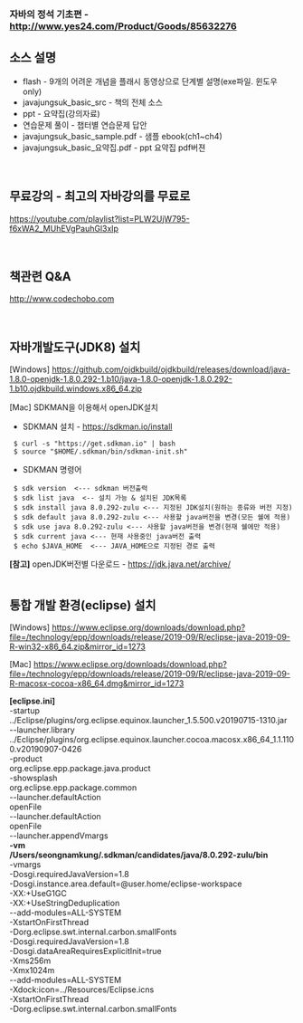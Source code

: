 ### 자바의 정석 기초편 - http://www.yes24.com/Product/Goods/85632276
## 소스 설명  
- flash - 9개의 어려운 개념을 플래시 동영상으로 단계별 설명(exe파일. 윈도우 only)  
- javajungsuk_basic_src - 책의 전체 소스  
- ppt - 요약집(강의자료)
- 연습문제 풀이 - 챕터별 연습문제 답안  
- javajungsuk_basic_sample.pdf - 샘플 ebook(ch1~ch4)
- javajungsuk_basic_요약집.pdf - ppt 요약집 pdf버젼

<BR>
  
## 무료강의 - 최고의 자바강의를 무료로
https://youtube.com/playlist?list=PLW2UjW795-f6xWA2_MUhEVgPauhGl3xIp  

  <BR>  
    
## 책관련 Q&A
http://www.codechobo.com

    

<BR>
      
## 자바개발도구(JDK8) 설치  
[Windows] https://github.com/ojdkbuild/ojdkbuild/releases/download/java-1.8.0-openjdk-1.8.0.292-1.b10/java-1.8.0-openjdk-1.8.0.292-1.b10.ojdkbuild.windows.x86_64.zip

  
[Mac] SDKMAN을 이용해서 openJDK설치

   - SDKMAN 설치 - https://sdkman.io/install  

   ```
    $ curl -s "https://get.sdkman.io" | bash
    $ source "$HOME/.sdkman/bin/sdkman-init.sh"    
   ```

   - SDKMAN 명령어  
   ```
    $ sdk version  <--- sdkman 버전출력  
    $ sdk list java  <-- 설치 가능 & 설치된 JDK목록  
    $ sdk install java 8.0.292-zulu <--- 지정된 JDK설치(원하는 종류와 버전 지정)  
    $ sdk default java 8.0.292-zulu <--- 사용할 java버전을 변경(모든 쉘에 적용)
    $ sdk use java 8.0.292-zulu <--- 사용할 java버전을 변경(현재 쉘에만 적용)  
    $ sdk current java <--- 현재 사용중인 java버전 출력  
    $ echo $JAVA_HOME  <--- JAVA_HOME으로 지정된 경로 출력
   ```
   **[참고]** openJDK버전별 다운로드 - https://jdk.java.net/archive/
<br>
<br>
      
 ## 통합 개발 환경(eclipse) 설치  
  [Windows]
https://www.eclipse.org/downloads/download.php?file=/technology/epp/downloads/release/2019-09/R/eclipse-java-2019-09-R-win32-x86_64.zip&mirror_id=1273  
  
  [Mac]
https://www.eclipse.org/downloads/download.php?file=/technology/epp/downloads/release/2019-09/R/eclipse-java-2019-09-R-macosx-cocoa-x86_64.dmg&mirror_id=1273  
    
  **[eclipse.ini]**   
  -startup  
../Eclipse/plugins/org.eclipse.equinox.launcher_1.5.500.v20190715-1310.jar  
--launcher.library  
../Eclipse/plugins/org.eclipse.equinox.launcher.cocoa.macosx.x86_64_1.1.1100.v20190907-0426  
-product  
org.eclipse.epp.package.java.product  
-showsplash  
org.eclipse.epp.package.common  
--launcher.defaultAction  
openFile  
--launcher.defaultAction  
openFile  
--launcher.appendVmargs  
**-vm**  
**/Users/seongnamkung/.sdkman/candidates/java/8.0.292-zulu/bin**  
-vmargs  
-Dosgi.requiredJavaVersion=1.8  
-Dosgi.instance.area.default=@user.home/eclipse-workspace  
-XX:+UseG1GC  
-XX:+UseStringDeduplication  
--add-modules=ALL-SYSTEM  
-XstartOnFirstThread  
-Dorg.eclipse.swt.internal.carbon.smallFonts  
-Dosgi.requiredJavaVersion=1.8  
-Dosgi.dataAreaRequiresExplicitInit=true  
-Xms256m  
-Xmx1024m  
--add-modules=ALL-SYSTEM  
-Xdock:icon=../Resources/Eclipse.icns  
-XstartOnFirstThread  
-Dorg.eclipse.swt.internal.carbon.smallFonts  


  
  
  
  
